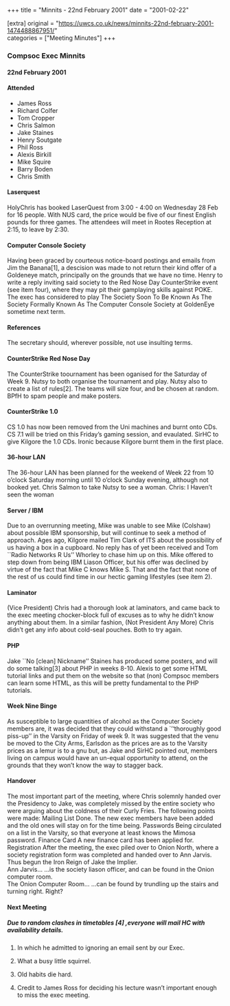 +++
title = "Minnits - 22nd February 2001"
date = "2001-02-22"

[extra]
original = "https://uwcs.co.uk/news/minnits-22nd-february-2001-1474488867951/"    
categories = ["Meeting Minutes"]
+++

### Compsoc Exec Minnits

#### 22nd February 2001

#### Attended

  - James Ross
  - Richard Colfer
  - Tom Cropper
  - Chris Salmon
  - Jake Staines
  - Henry Soutgate
  - Phil Ross
  - Alexis Birkill
  - Mike Squire
  - Barry Boden
  - Chris Smith

#### Laserquest

HolyChris has booked LaserQuest from 3:00 - 4:00 on Wednesday 28 Feb for 16 people. With NUS card, the price would be five of our finest English pounds for three games. The attendees will meet in Rootes Reception at 2:15, to leave by 2:30.

#### Computer Console Society

Having been graced by courteous notice-board postings and emails from Jim the Banana\[1\], a descision was made to not return their kind offer of a Goldeneye match, principally on the grounds that we have no time. Henry to write a reply inviting said society to the Red Nose Day CounterStrike event (see item four), where they may pit their gamplaying skills against POKE. The exec has considered to play The Society Soon To Be Known As The Society Formally Known As The Computer Console Society at GoldenEye sometime next term.

#### References

The secretary should, wherever possible, not use insulting terms.

#### CounterStrike Red Nose Day

The CounterStrike toournament has been oganised for the Saturday of Week 9. Nutsy to both organise the tournament and play. Nutsy also to create a list of rules\[2\]. The teams will size four, and be chosen at random. BPfH to spam people and make posters.

#### CounterStrike 1.0

CS 1.0 has now been removed from the Uni machines and burnt onto CDs. CS 7.1 will be tried on this Friday’s gaming session, and evaulated. SirHC to give Kilgore the 1.0 CDs. Ironic because Kilgore burnt them in the first place.

#### 36-hour LAN

The 36-hour LAN has been planned for the weekend of Week 22 from 10 o’clock Saturday morning until 10 o’clock Sunday evening, although not booked yet. Chris Salmon to take Nutsy to see a woman. Chris: I Haven’t seen the woman

#### Server / IBM

Due to an overrunning meeting, Mike was unable to see Mike (Colshaw) about possible IBM sponsorship, but will continue to seek a method of approach. Ages ago, Kilgore mailed Tim Clark of ITS about the possibility of us having a box in a cupboard. No reply has of yet been received and Tom \`\`Radio Networks R Us’’ Whorley to chase him up on this. Mike offered to step down from being IBM Liason Officer, but his offer was declined by virtue of the fact that Mike C knows Mike S. That and the fact that none of the rest of us could find time in our hectic gaming lifestyles (see item 2).

#### Laminator

(Vice President) Chris had a thorough look at laminators, and came back to the exec meeting chocker-block full of excuses as to why he didn’t know anything about them. In a similar fashion, (Not President Any More) Chris didn’t get any info about cold-seal pouches. Both to try again.

#### PHP

Jake \`\`No \[clean\] Nickname’’ Staines has produced some posters, and will do some talking\[3\] about PHP in weeks 8-10. Alexis to get some HTML tutorial links and put them on the website so that (non) Compsoc members can learn some HTML, as this will be pretty fundamental to the PHP tutorials.

#### Week Nine Binge

As susceptible to large quantities of alcohol as the Computer Society members are, it was decided that they could withstand a \`’‘thoroughly good piss-up’’ in the Varsity on Friday of week 9. It was suggested that the venu be moved to the City Arms, Earlsdon as the prices are as to the Varsity prices as a lemur is to a gnu but, as Jake and SirHC pointed out, members living on campus would have an un-equal opportunity to attend, on the grounds that they won’t know the way to stagger back.

#### Handover

The most important part of the meeting, where Chris solemnly handed over the Presidency to Jake, was completely missed by the entire society who were arguing about the coldness of their Curly Fries. The following points were made: Mailing List Done. The new exec members have been added and the old ones will stay on for the time being. Passwords Being circulated on a list in the Varsity, so that everyone at least knows the Mimosa password. Finance Card A new finance card has been applied for. Registration After the meeting, the exec piled over to Onion North, where a society registration form was completed and handed over to Ann Jarvis. Thus begun the Iron Reign of Jake the Implier.  
Ann Jarvis… …is the society liason officer, and can be found in the Onion computer room.  
The Onion Computer Room… …can be found by trundling up the stairs and turning right. Right?

#### Next Meeting

##### Due to random clashes in timetables \[4\] ,everyone will mail HC with availability details.

1.  In which he admitted to ignoring an email sent by our Exec.

2.  What a busy little squirrel.

3.  Old habits die hard.

4.  Credit to James Ross for deciding his lecture wasn’t important enough to miss the exec meeting.
